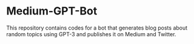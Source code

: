 # Medium-GPT-Bot
 This repository contains codes for a bot that generates blog posts about random topics using GPT-3 and publishes it on Medium and Twitter.
